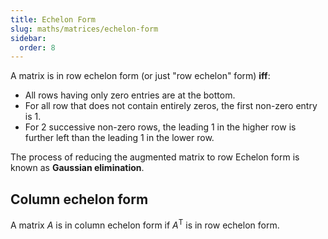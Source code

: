 ```yaml
---
title: Echelon Form
slug: maths/matrices/echelon-form
sidebar:
  order: 8
---
```


A matrix is in row echelon form (or just "row echelon" form) **iff**:

- All rows having only zero entries are at the bottom.
- For all row that does not contain entirely zeros, the first non-zero entry
  is 1.
- For 2 successive non-zero rows, the leading 1 in the higher row is further
  left than the leading 1 in the lower row.

The process of reducing the augmented matrix to row Echelon form is known as
**Gaussian elimination**.

## Column echelon form

A matrix $A$ is in column echelon form if $A^{\text{T}}$ is in row echelon form.
